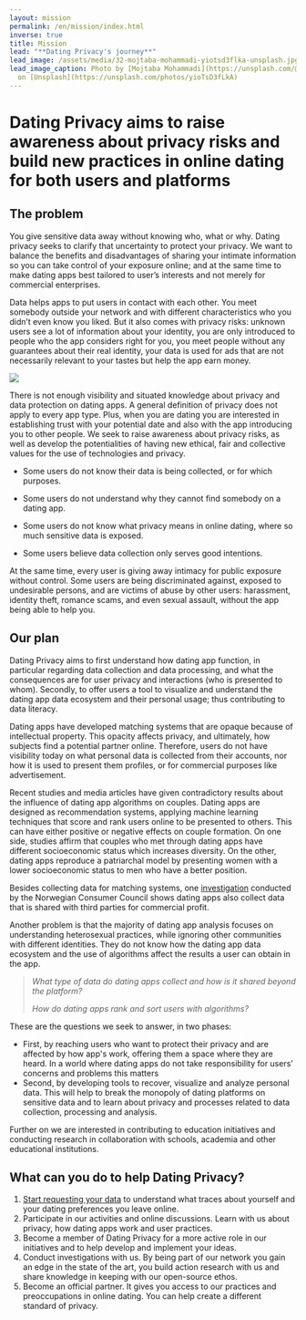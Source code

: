 ```yaml
---
layout: mission
permalink: /en/mission/index.html
inverse: true
title: Mission
lead: "**Dating Privacy's journey**"
lead_image: /assets/media/32-mojtaba-mohammadi-yiotsd3flka-unsplash.jpg
lead_image_caption: Photo by [Mojtaba Mohammadi](https://unsplash.com/@mojitaba)
  on [Unsplash](https://unsplash.com/photos/yioTsD3fLkA)
---
```

# Dating Privacy aims to raise awareness about privacy risks and build new practices in online dating for both users and platforms

## The problem 

You give sensitive data away without knowing who, what or why. Dating privacy seeks to clarify that uncertainty to protect your privacy. We want to balance the benefits and disadvantages of sharing your intimate information so you can take control of your exposure online; and at the same time to make dating apps best tailored to user’s interests and not merely for commercial enterprises.

Data helps apps to put users in contact with each other. You meet somebody outside your network and with different characteristics who you didn’t even know you liked. But it also comes with privacy risks: unknown users see a lot of information about your identity, you are only introduced to people who the app considers right for you, you meet people without any guarantees about their real identity, your data is used for ads that are not necessarily relevant to your tastes but help the app earn money.

![](/assets/media/21-karsten-winegeart-60gsdomrfgc-unsplash.jpg)

There is not enough visibility and situated knowledge about privacy and data protection on dating apps. A general definition of privacy does not apply to every app type. Plus, when you are dating you are interested in establishing trust with your potential date and also with the app introducing you to other people. We seek to raise awareness about privacy risks, as well as develop the potentialities of having new ethical, fair and collective values for the use of technologies and privacy.

* Some users do not know their data is being collected, or for which purposes. 

* Some users do not understand why they cannot find somebody on a dating app.

* Some users do not know what privacy means in online dating, where so much sensitive data is exposed.

* Some users believe data collection only serves good intentions.

At the same time, every user is giving away intimacy for public exposure without control. Some users are being discriminated against, exposed to undesirable persons, and are victims of abuse by other users: harassment, identity theft, romance scams, and even sexual assault, without the app being able to help you. 

## Our plan 

Dating Privacy aims to first understand how dating app function, in particular regarding data collection and data processing, and what the consequences are for user privacy and interactions (who is presented to whom). Secondly, to offer users a tool to visualize and understand the dating app data ecosystem and their personal usage; thus contributing to data literacy. 

Dating apps have developed matching systems that are opaque because of intellectual property. This opacity affects privacy, and ultimately, how subjects find a potential partner online. Therefore, users do not have visibility today on what personal data is collected from their accounts, nor how it is used to present them profiles, or for commercial purposes like advertisement.

Recent studies and media articles have given contradictory results about the influence of dating app algorithms on couples. Dating apps are designed as recommendation systems, applying machine learning techniques that score and rank users online to be presented to others. This can have either positive or negative effects on couple formation. On one side, studies affirm that couples who met through dating apps have different socioeconomic status which increases diversity. On the other, dating apps reproduce a patriarchal model by presenting women with a lower socioeconomic status to men who have a better position.

Besides collecting data for matching systems, one [investigation](https://fil.forbrukerradet.no/wp-content/uploads/2020/01/mnemonic-security-test-report-v1.0.pdf) conducted by the Norwegian Consumer Council shows dating apps also collect data that is shared with third parties for commercial profit.

Another problem is that the majority of dating app analysis focuses on understanding heterosexual practices, while ignoring other communities with different identities. They do not know how the dating app data ecosystem and the use of algorithms affect the results a user can obtain in the app.

> *What type of data do dating apps collect and how is it shared beyond the platform?*
>
> *How do dating apps rank and sort users with algorithms?* 

These are the questions we seek to answer, in two phases:

* First, by reaching users who want to protect their privacy and are affected by how app's work, offering them a space where they are heard. In a world where dating apps do not take responsibility for users’ concerns and problems this matters
* Second, by developing tools to recover, visualize and analyze personal data. This will help to break the monopoly of dating platforms on sensitive data and to learn about privacy and processes related to data collection, processing and analysis.

Further on we are interested in contributing to education initiatives and conducting research in collaboration with schools, academia and other educational institutions.

## What can you do to help Dating Privacy? 

1. [Start requesting your data](https://dating-privacy.hestialabs.org/en/act/sar/) to understand what traces about yourself and your dating preferences you leave online.
2. Participate in our activities and online discussions. Learn with us about privacy, how dating apps work and user practices.
3. Become a member of Dating Privacy for a more active role in our initiatives and to help develop and implement your ideas.
4. Conduct investigations with us. By being part of our network you gain an edge in the state of the art, you build action research with us and share knowledge in keeping with our open-source ethos.
5. Become an official partner. It gives you access to our practices and preoccupations in online dating. You can help create a different standard of privacy.